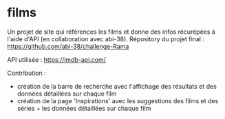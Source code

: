 # films
Un projet de site qui références les films et donne des infos récurépées à l'aide d'API (en collaboration avec abi-38).
Répository du projet final : 
https://github.com/abi-38/challenge-Rama

API utilisée :
https://imdb-api.com/ 

Contribution : 
- création de la barre de recherche avec l'affichage des résultats et des données détaillées sur chaque film
- création de la page 'Inspirations' avec les suggestions des films et des séries + les données détaillées sur chaque film

